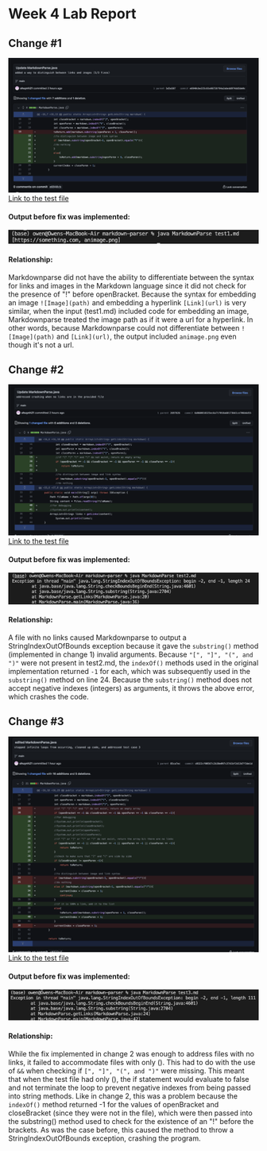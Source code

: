 # Week 4 Lab Report

## Change #1
![Image](L2_screenshots/change1.png)
[Link to the test file](https://github.com/ohuynh21/markdown-parser/blob/main/test1.md?plain=1)

#### Output before fix was implemented:

![Image](L2_screenshots/output1.png)

#### Relationship:

Markdownparse did not have the ability to differentiate between the syntax for links and images in the Markdown language since it did not check for the presence of "!" before openBracket. Because the syntax for embedding an image `![Image](path)` and embedding a hyperlink `[Link](url)` is very similar, when the input (test1.md) included code for embedding an image, Markdownparse treated the image path as if it were a url for a hyperlink. In other words, because Markdownparse could not differentiate between `![Image](path)` and `[Link](url)`, the output included `animage.png` even though it's not a url.

## Change #2
![Image](L2_screenshots/change2.png)
[Link to the test file](https://github.com/ohuynh21/markdown-parser/blob/main/test2.md?plain=1)

#### Output before fix was implemented:
![Image](L2_screenshots/output2.png)

#### Relationship:

A file with no links caused Markdownparse to output a StringIndexOutOfBounds exception because it gave the `substring()` method (implemented in change 1) invalid arguments. Because `"[", "]", "(", and ")"` were not present in test2.md, the `indexOf()` methods used in the original implementation returned `-1` for each, which was subsequently used in the `substring()` method on line 24. Because the `substring()` method does not accept negative indexes (integers) as arguments, it throws the above error, which crashes the code.
## Change #3
![Image](L2_screenshots/change3.png)
[Link to the test file](https://github.com/ohuynh21/markdown-parser/blob/main/test3.md?plain=1)

#### Output before fix was implemented:
![Image](L2_screenshots/output3.png)

#### Relationship:
While the fix implemented in change 2 was enough to address files with no links, it failed to accommodate files with only (). This had to do with the use of `&&` when checking if `[", "]", "(", and ")"` were missing. This meant that when the test file had only (), the if statement would evaluate to false and not terminate the loop to prevent negative indexes from being passed into string methods. Like in change 2, this was a problem because the `indexOf()` method returned -1 for the values of openBracket and closeBracket (since they were not in the file), which were then passed into the substring() method used to check for the existence of an "!" before the brackets. As was the case before, this caused the method to throw a StringIndexOutOfBounds exception, crashing the program.